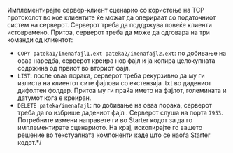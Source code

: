 Имплементирајте сервер-клиент сценарио со користење на TCP протоколот во кое клиентите ќе можат да оперираат со
податочниот систем на серверот. Серверот треба да поддржува повеќе клиенти истовремено.
Притоа, серверот треба да може да одговара на три команди од клиентот:
- ``COPY pateka1/imenafajl1.ext pateka2/imenafajl2.ext``: по добивање на оваа наредба, серверот креира нов фајл и ја копира 
целокупната содржина од првиот во вториот фајл.
- ``LIST``: после оваа порака, серверот треба рекурзивно да му ги излиста на клиентот сите фајлови со екстензија .txt во 
дадениот дифолтен фолдер. Притоа му ги праќа името на фајлот, големината и датумот кога е креиран.
- ``DELETE pateka/imenafajl``: по добивање на оваа порака, серверот треба да го избрише дадениот фајл .
Серверот слуша на порта ``7953``.
Потребните измени направете ги во Starter кодот за да го имплементирате сценариото. На крај, ископирајте го вашето 
решение во текстуалната компоненти каде што се наоѓа Starter кодот.*/